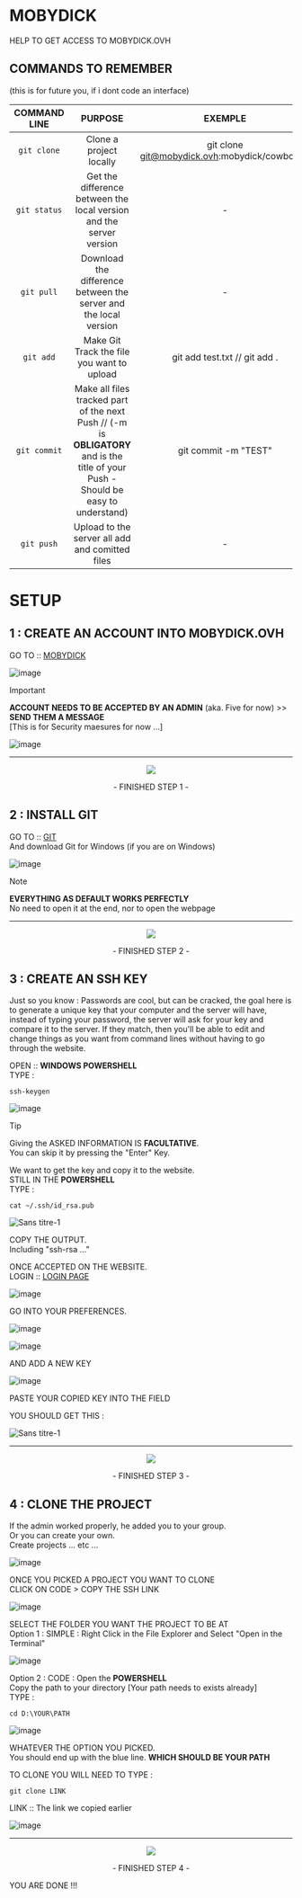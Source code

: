 # MOBYDICK
HELP TO GET ACCESS TO MOBYDICK.OVH

## COMMANDS TO REMEMBER 

(this is for future you, if i dont code an interface)

| COMMAND LINE | PURPOSE | EXEMPLE |
|  :-: | :-: | :-: |
| `git clone` | Clone a project locally | git clone git@mobydick.ovh:mobydick/cowbot.git |
| `git status` | Get the difference between the local version and the server version | - |
| `git pull` | Download the difference between the server and the local version | - |
| `git add` | Make Git Track the file you want to upload | git add test.txt // git add . |
| `git commit` | Make all files tracked part of the next Push // (-m is **OBLIGATORY** and is the title of your Push - Should be easy to understand) | git commit -m "TEST" |
| `git push` | Upload to the server all add and comitted files | - |

# SETUP

## 1 : CREATE AN ACCOUNT INTO MOBYDICK.OVH

GO TO :: [MOBYDICK](https://mobydick.ovh/users/sign_up)

![image](https://github.com/FrenchFive/mobydick/assets/105274118/d651e43a-c2be-42cf-a26c-834478f33d33)

> [!IMPORTANT]
> **ACCOUNT NEEDS TO BE ACCEPTED BY AN ADMIN** (aka. Five for now) >> **SEND THEM A MESSAGE**
> <br> [This is for Security maesures for now ...] 

![image](https://github.com/FrenchFive/mobydick/assets/105274118/9a3cc364-c48b-4219-998a-560dde787c7a)

---

<p align="center">
<img src="https://github.com/FrenchFive/mobydick/assets/105274118/00557eb6-4c1b-43ac-874f-beecc3f67c59">
</p>
<p align="center">
- FINISHED STEP 1 -
</p>

## 2 : INSTALL GIT

GO TO :: [GIT](https://git-scm.com/download/win)
<br> And download Git for Windows (if you are on Windows)

![image](https://github.com/FrenchFive/mobydick/assets/105274118/c1399ef4-a393-43ed-b208-a3ed234893a7)

> [!NOTE]
> **EVERYTHING AS DEFAULT WORKS PERFECTLY**
> <br> No need to open it at the end, nor to open the webpage

---

<p align="center">
<img src="https://github.com/FrenchFive/mobydick/assets/105274118/00557eb6-4c1b-43ac-874f-beecc3f67c59">
</p>
<p align="center">
- FINISHED STEP 2 -
</p>

## 3 : CREATE AN SSH KEY

Just so you know : Passwords are cool, but can be cracked, the goal here is to generate a unique key that your computer and the server will have, instead of typing your password, the server will ask for your key and compare it to the server. If they match, then you'll be able to edit and change things as you want from command lines without having to go through the website.

OPEN :: **WINDOWS POWERSHELL**
<br> TYPE :
```batch
ssh-keygen
```
![image](https://github.com/FrenchFive/mobydick/assets/105274118/7f66183c-b873-48fd-874c-b7f5ca73eca7)

> [!TIP]
> Giving the ASKED INFORMATION IS **FACULTATIVE**. 
> <br> You can skip it by pressing the "Enter" Key.

We want to get the key and copy it to the website.
<br> STILL IN THE **POWERSHELL**
<br> TYPE : 
```batch
cat ~/.ssh/id_rsa.pub
```
![Sans titre-1](https://github.com/FrenchFive/mobydick/assets/105274118/e2a576f4-4adc-4833-bc1e-7ca8bfe976f0)

COPY THE OUTPUT.
<br> Including "ssh-rsa ..."

ONCE ACCEPTED ON THE WEBSITE.
<br> LOGIN :: [LOGIN PAGE](https://mobydick.ovh/users/sign_in)

![image](https://github.com/FrenchFive/mobydick/assets/105274118/568bc404-6a1e-4aa4-beb6-537f4f056be2)

GO INTO YOUR PREFERENCES.

![image](https://github.com/FrenchFive/mobydick/assets/105274118/a9fd8262-cb40-434c-ac8d-22008add9bfa)

![image](https://github.com/FrenchFive/mobydick/assets/105274118/a73a2ad9-6732-4769-9d79-244eab2bcbf4)

AND ADD A NEW KEY

![image](https://github.com/FrenchFive/mobydick/assets/105274118/3c097db1-ca91-4d9e-950e-1ec640c3d6e5)

PASTE YOUR COPIED KEY INTO THE FIELD

YOU SHOULD GET THIS :

![Sans titre-1](https://github.com/FrenchFive/mobydick/assets/105274118/5b89bd48-da36-4ec7-bf81-1147c05e3923)

---

<p align="center">
<img src="https://github.com/FrenchFive/mobydick/assets/105274118/00557eb6-4c1b-43ac-874f-beecc3f67c59">
</p>
<p align="center">
- FINISHED STEP 3 -
</p>

## 4 : CLONE THE PROJECT

If the admin worked properly, he added you to your group. 
<br> Or you can create your own.
<br> Create projects ... etc ... 

![image](https://github.com/FrenchFive/mobydick/assets/105274118/298ef135-6e73-4f4e-934a-d68df79cee91)

ONCE YOU PICKED A PROJECT YOU WANT TO CLONE 
<br> CLICK ON CODE > COPY THE SSH LINK

![image](https://github.com/FrenchFive/mobydick/assets/105274118/32c0e50a-ab6f-4151-a7cf-96ee267b7a5c)

SELECT THE FOLDER YOU WANT THE PROJECT TO BE AT
<br> Option 1 : SIMPLE : Right Click in the File Explorer and Select "Open in the Terminal"

![image](https://github.com/FrenchFive/mobydick/assets/105274118/bc4c5db5-9944-4a8c-8dd9-7807c7198ce9)

Option 2 : CODE : Open the **POWERSHELL**
<br> Copy the path to your directory [Your path needs to exists already]
<br> TYPE : 
```batch
cd D:\YOUR\PATH
```
![image](https://github.com/FrenchFive/mobydick/assets/105274118/074dc0bb-9473-45ac-a25b-8b1fd3d40ef6)

WHATEVER THE OPTION YOU PICKED.
<br> You should end up with the blue line. **WHICH SHOULD BE YOUR PATH**

TO CLONE YOU WILL NEED TO TYPE : 
```batch
git clone LINK
```
LINK :: The link we copied earlier

![image](https://github.com/FrenchFive/mobydick/assets/105274118/f4b2ae98-6d58-4d13-be31-5b2e085d1274)

---

<p align="center">
<img src="https://github.com/FrenchFive/mobydick/assets/105274118/00557eb6-4c1b-43ac-874f-beecc3f67c59">
</p>
<p align="center">
- FINISHED STEP 4 -
</p>

YOU ARE DONE !!!
